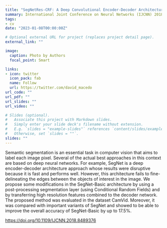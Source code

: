 ```yaml
---
title: "SegNetRes-CRF: A Deep Convolutional Encoder-Decoder Architecture for Semantic Image Segmentation"
summary: International Joint Conference on Neural Networks (IJCNN) 2018
tags:
- cv
date: "2023-01-08T00:00:00Z"

# Optional external URL for project (replaces project detail page).
external_link: ""

image:
  caption: Photo by Authors
  focal_point: Smart

links:
- icon: twitter
  icon_pack: fab
  name: Follow
  url: https://twitter.com/david_macedo
url_code: ""
url_pdf: ""
url_slides: ""
url_video: ""

# Slides (optional).
#   Associate this project with Markdown slides.
#   Simply enter your slide deck's filename without extension.
#   E.g. `slides = "example-slides"` references `content/slides/example-slides.md`.
#   Otherwise, set `slides = ""`.
slides: ""
---
```


Semantic segmentation is an essential task in computer vision that aims to label each image pixel. Several of the actual best approaches in this context are based on deep neural networks. For example, SegNet is a deep encoder-decoder architecture approach whose results were disruptive because it is fast and performs well. However, this architecture fails to fine-delineating the edges between the objects of interest in the image. We propose some modifications in the SegNet-Basic architecture by using a post-processing segmentation layer (using Conditional Random Fields) and by transferring high resolution features combined to the decoder network. The proposed method was evaluated in the dataset CamVid. Moreover, it was compared with important variants of SegNet and showed to be able to improve the overall accuracy of SegNet-Basic by up to 17.5%.

https://doi.org/10.1109/IJCNN.2018.8489376
